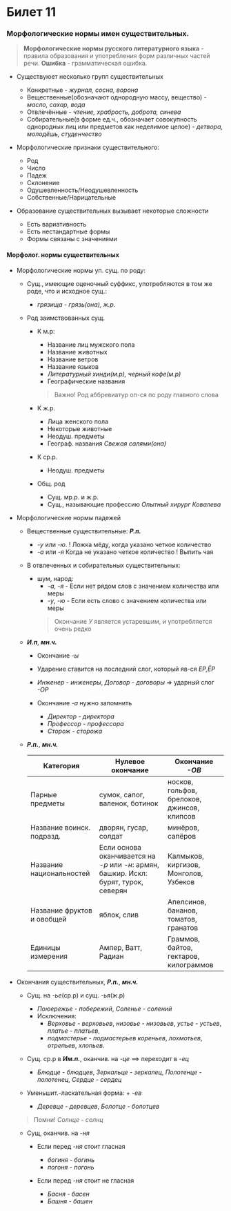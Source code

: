 # Билет 11

### Морфологические нормы имен существительных.

> **Морфологические нормы русского литературного языка** - правила образования и употребления форм различных частей речи.
> **Ошибка** - грамматическая ошибка.

- Существуюет несколько групп существительных
    * Конкретные - *журнал, сосна, ворона*
    * Вещественные(обозначают однородную массу, вещество) - *масло, сахар, вода*
    * Отвлечённые - *чтение, храбрость, доброта, синева*
    * Собирательные(в форме ед.ч., обозначает совокупность однородных лиц или предметов как неделимое целое) - *детвора, молодёшь, студенчество*

- Морфологические признаки существительного:
    * Род
    * Число
    * Падеж
    * Склонение
    * Одушевленность/Неодушевленность
    * Собственные/Нарицательные

- Образование существительных вызывает некоторые сложности
    * Есть вариативность
    * Есть нестандартные формы
    * Формы связаны с значениями

#### Морфолог. нормы существительных
- Морфологические нормы уп. сущ. по роду:
    * Сущ., имеющие оценочный суффикс, употребляются в том же роде, что и исходное сущ.:
        * *грязища - грязь(она), ж.р.*

    * Род заимствованных сущ.
        * К м.р:
            * Название лиц мужского пола
            * Название животных
            * Название ветров
            * Название языков
            * *Литературный хинди(м.р), черный кофе(м.р)*
            * Географические названия
            > Важно! Род аббревиатур оп-ся по роду главного слова

        * К ж.р.
            * Лица женского пола
            * Некоторые животные
            * Неодуш. предметы
            * Географ. названия
            *Свежая салями(она)*

        * К ср.р.
            * Неодуш. предметы

        * Общ. род
            * Сущ. мр.р. и ж.р.
            * Сущ., называющие профессию
            *Опытный хирург Ковалева*

- Морфологические нормы падежей
    - Вещественные существительные: ***Р.п.***
       * *-у* или *-ю*. ! Ложка мёду, когда указано четкое количество
       * *-а* или *-я*  Когда не указано четкое количество ! Выпить чая
    - В отвлеченных и собирательных существительных:
        * шум, народ:
            * *-а*, *-я* - Если нет рядом слов с значением количества или меры
            * *-у*, *-ю* - Если есть слово с значением количества или меры
            > Окончание *У* является устаревшим, и употребляется очень редко

    - ***И.п***, ***мн.ч.***
        * Окончание *-ы*
        * Ударение ставится на последний слог, который яв-ся *ЕР,ЁР*
        * *Инженер - инженеры*, *Договор - договоры* => ударный слог *-ОР*

        * Окончание *-а* нужно запомнить
            * *Директор - директора*
            * *Профессор - профессора*
            * *Сторож - сторожа*
        
    - ***Р.п.***, ***мн.ч.***

        | Категория | Нулевое окончание | Окончание *-ОВ* |
        | --------- | ----------------- | --------------- |
        | Парные предметы | сумок, сапог, валенок, ботинок | носков, гольфов, брелоков, джинсов, клипсов | 
        | Название воинск. подразд. | дворян, гусар, солдат | минёров, сапёров |
        | Название национальностей | Если основа оканчивается на *-р* или *-н*: армян, башкир. Искл: бурят, турок, северян | Калмыков, киргизов, Монголов, Узбеков |
        | Название фруктов и овобщей | яблок, слив | Апелсинов, бананов, томатов, гранатов |
        | Единицы измерения | Ампер, Ватт, Радиан | Граммов, байтов, гектаров, килограммов | 
        
- Окончания существительных, ***Р.п.***, ***мн.ч.***
    * Сущ. на *-ье*(ср.р) и сущ. *-ья*(ж.р)
        * *Поюережье - побережий*, *Соленье - солений*
        * Исключения: 
            * *Верховье - верховьев*, *низовье - низовьев*, *устье - устьев*, *платье - платьев*, 
            * *подмастерье - подмастерьев* *кореньев*, *лохмотьев*, *отрепьев*, *хлопьев*.

    * Сущ. ср.р в ***Им.п.***, оканчив. на *-це* ==> переходит в *-ец*
        * *Блюдце - блюдцев*, *Зеркальце - зеркалец*, *Полотенце - полотенец*, *Сердце - сердец*

    * Уменьшит.-ласкательная форма: + *-ев*
        * *Деревце - деревцев*, *Болотце - болотцев*

    > Помни! *Солнце - солнц*

    * Сущ, оканчив. на *-ня*
        * Если перед *-ня* стоит гласная
            * *богиня - богинь*
            * *погоня - погонь*

        * Если перед *-ня* стоит не гласная
            * *Басня - басен*
            * *Башня - башен*
            

